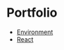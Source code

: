# Portfolio

- [Environment](https://github.com/piratuks/portfolio/blob/master/docs/environment.md)
- [React](https://github.com/piratuks/portfolio/blob/master/docs/react.md)
